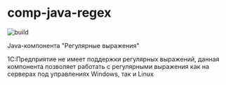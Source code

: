 # comp-java-regex

![build](https://github.com/alexandrkakushin/comp-java-regex/workflows/build/badge.svg)

Java-компонента "Регулярные выражения"

1С:Предприятие не имеет поддержки регулярных выражений, данная компонента позволяет
работать с регулярными выражения как на серверах под управлениях Windows, так и Linux
